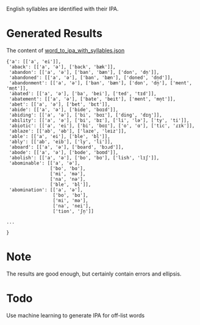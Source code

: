 English syllables are identified with their IPA.

# Generated Results

The content of [word_to_ipa_with_syllables.json](./word_to_ipa_with_syllables.json)

```
{'a': [['a', 'ei']],
 'aback': [['a', 'ə'], ['back', 'bæk']],
 'abandon': [['a', 'ə'], ['ban', 'bæn'], ['don', 'dn̩']],
 'abandoned': [['a', 'ə'], ['ban', 'bæn'], ['doned', 'dn̩d']],
 'abandonment': [['a', 'ə'], ['ban', 'bæn'], ['don', 'dn̩'], ['ment', 'mn̩t']],
 'abated': [['a', 'ə'], ['ba', 'bei'], ['ted', 'tɪd']],
 'abatement': [['a', 'ə'], ['bate', 'beit'], ['ment', 'mn̩t']],
 'abet': [['a', 'ə'], ['bet', 'bɛt']],
 'abide': [['a', 'ə'], ['bide', 'bɑɪd']],
 'abiding': [['a', 'ə'], ['bi', 'bɑɪ'], ['ding', 'dɪŋ']],
 'ability': [['a', 'ə'], ['bi', 'bɪ'], ['li', 'lə'], ['ty', 'ti']],
 'abiotic': [['a', 'ei'], ['bi', 'bɑɪ'], ['o', 'ɑ'], ['tic', 'ɾɪk']],
 'ablaze': [['ab', 'əb'], ['laze', 'leiz']],
 'able': [['a', 'ei'], ['ble', 'bl̩']],
 'ably': [['ab', 'eib'], ['ly', 'li']],
 'aboard': [['a', 'ə'], ['board', 'bɔɹd']],
 'abode': [['a', 'ə'], ['bode', 'boʊd']],
 'abolish': [['a', 'ə'], ['bo', 'bɑ'], ['lish', 'lɪʃ']],
 'abominable': [['a', 'ə'],
                ['bo', 'bɑ'],
                ['mi', 'mə'],
                ['na', 'nə'],
                ['ble', 'bl̩']],
 'abomination': [['a', 'ə'],
                 ['bo', 'bɑ'],
                 ['mi', 'mə'],
                 ['na', 'nei'],
                 ['tion', 'ʃn̩']]

...

}
```  

# Note

The results are good enough, but certainly contain errors and ellipsis.

# Todo

Use machine learning to generate IPA for off-list words
